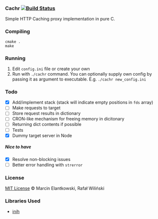 ### Cachr [![Build Status](https://travis-ci.org/RafalWilinski/cachr.svg?branch=master)](https://travis-ci.org/RafalWilinski/cachr)

Simple HTTP Caching proxy implementation in pure C.

### Compiling
```
cmake .
make
```

### Running
1. Edit `config.ini` file or create your own
2. Run with `./cachr` command. You can optionally supply own config by passing it as argument to executable. E.g. `./cachr new_config.ini`

### Todo
- [x] Add/implement stack (stack will indicate empty positions in `fds` array)
- [ ] Make requests to target
- [ ] Store request results in dictionary
- [ ] CRON-like mechanism for freeing memory in dicitonary
- [ ] Returning dict contents if possible
- [ ] Tests
- [x] Dummy target server in Node

##### Nice to have
- [x] Resolve non-blocking issues
- [ ] Better error handling with `strerror`

### License
[MIT License](https://opensource.org/licenses/MIT) © Marcin Elantkowski, Rafał Wiliński

### Libraries Used
 - [inih](https://github.com/benhoyt/inih)

